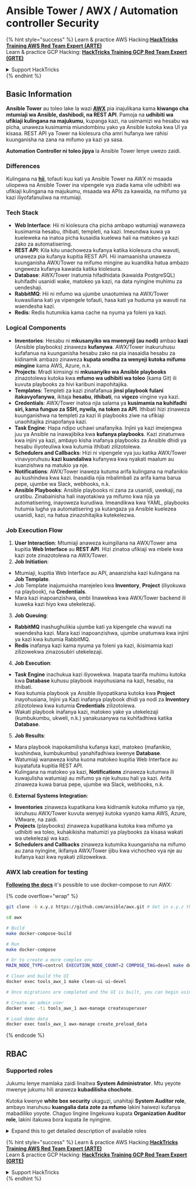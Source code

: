 # Ansible Tower / AWX / Automation controller Security

{% hint style="success" %}
Learn & practice AWS Hacking:<img src="../.gitbook/assets/image (1) (1) (1) (1).png" alt="" data-size="line">[**HackTricks Training AWS Red Team Expert (ARTE)**](https://training.hacktricks.xyz/courses/arte)<img src="../.gitbook/assets/image (1) (1) (1) (1).png" alt="" data-size="line">\
Learn & practice GCP Hacking: <img src="../.gitbook/assets/image (2) (1).png" alt="" data-size="line">[**HackTricks Training GCP Red Team Expert (GRTE)**<img src="../.gitbook/assets/image (2) (1).png" alt="" data-size="line">](https://training.hacktricks.xyz/courses/grte)

<details>

<summary>Support HackTricks</summary>

* Check the [**subscription plans**](https://github.com/sponsors/carlospolop)!
* **Join the** 💬 [**Discord group**](https://discord.gg/hRep4RUj7f) or the [**telegram group**](https://t.me/peass) or **follow** us on **Twitter** 🐦 [**@hacktricks\_live**](https://twitter.com/hacktricks_live)**.**
* **Share hacking tricks by submitting PRs to the** [**HackTricks**](https://github.com/carlospolop/hacktricks) and [**HackTricks Cloud**](https://github.com/carlospolop/hacktricks-cloud) github repos.

</details>
{% endhint %}

## Basic Information

**Ansible Tower** au toleo lake la wazi [**AWX**](https://github.com/ansible/awx) pia inajulikana kama **kiwango cha mtumiaji wa Ansible, dashibodi, na REST API**. Pamoja na **udhibiti wa ufikiaji kulingana na majukumu**, kupanga kazi, na usimamizi wa hesabu wa picha, unaweza kusimamia miundombinu yako ya Ansible kutoka kwa UI ya kisasa. REST API ya Tower na kiolesura cha amri hufanya iwe rahisi kuunganisha na zana na mifumo ya kazi ya sasa.

**Automation Controller ni toleo jipya** la Ansible Tower lenye uwezo zaidi.

### Differences

Kulingana na [**hii**](https://blog.devops.dev/ansible-tower-vs-awx-under-the-hood-65cfec78db00), tofauti kuu kati ya Ansible Tower na AWX ni msaada uliopewa na Ansible Tower ina vipengele vya ziada kama vile udhibiti wa ufikiaji kulingana na majukumu, msaada wa APIs za kawaida, na mifumo ya kazi iliyofafanuliwa na mtumiaji.

### Tech Stack

* **Web Interface**: Hii ni kiolesura cha picha ambapo watumiaji wanaweza kusimamia hesabu, ithibati, templeti, na kazi. Imeundwa kuwa ya kueleweka na inatoa picha kusaidia kuelewa hali na matokeo ya kazi zako za automatisering.
* **REST API**: Kila kitu unachoweza kufanya katika kiolesura cha wavuti, unaweza pia kufanya kupitia REST API. Hii inamaanisha unaweza kuunganisha AWX/Tower na mifumo mingine au kuandika hatua ambazo ungeweza kufanya kawaida katika kiolesura.
* **Database**: AWX/Tower inatumia hifadhidata (kawaida PostgreSQL) kuhifadhi usanidi wake, matokeo ya kazi, na data nyingine muhimu za uendeshaji.
* **RabbitMQ**: Hii ni mfumo wa ujumbe unaotumiwa na AWX/Tower kuwasiliana kati ya vipengele tofauti, hasa kati ya huduma ya wavuti na waendesha kazi.
* **Redis**: Redis hutumikia kama cache na nyuma ya foleni ya kazi.

### Logical Components

* **Inventories**: Hesabu ni **mkusanyiko wa mwenyeji (au nodi)** ambao **kazi** (Ansible playbooks) zinaweza **kufanywa**. AWX/Tower inakuruhusu kufafanua na kuunganisha hesabu zako na pia inasaidia hesabu za kidinamik ambazo zinaweza **kupata orodha za wenyeji kutoka mifumo mingine** kama AWS, Azure, n.k.
* **Projects**: Mradi kimsingi ni **mkusanyiko wa Ansible playbooks** zinazotolewa kutoka kwa **mfumo wa udhibiti wa toleo** (kama Git) ili kuvuta playbooks za hivi karibuni inapohitajika.
* **Templates**: Templeti za kazi zinafafanua **jinsi playbook fulani itakavyofanywa**, ikitaja **hesabu**, **ithibati**, na **vigezo** vingine vya kazi.
* **Credentials**: AWX/Tower inatoa njia salama ya **kusimamia na kuhifadhi siri, kama funguo za SSH, nywila, na token za API**. Ithibati hizi zinaweza kuunganishwa na templeti za kazi ili playbooks ziwe na ufikiaji unaohitajika zinapofanya kazi.
* **Task Engine**: Hapa ndipo uchawi unafanyika. Injini ya kazi imejengwa juu ya Ansible na inawajibika kwa **kufanya playbooks**. Kazi zinatumwa kwa injini ya kazi, ambayo kisha inafanya playbooks za Ansible dhidi ya hesabu iliyoteuliwa kwa kutumia ithibati zilizotolewa.
* **Schedulers and Callbacks**: Hizi ni vipengele vya juu katika AWX/Tower vinavyoruhusu **kazi kuandaliwa** kufanywa kwa nyakati maalum au kuanzishwa na matukio ya nje.
* **Notifications**: AWX/Tower inaweza kutuma arifa kulingana na mafanikio au kushindwa kwa kazi. Inasaidia njia mbalimbali za arifa kama barua pepe, ujumbe wa Slack, webhooks, n.k.
* **Ansible Playbooks**: Ansible playbooks ni zana za usanidi, uwekaji, na uratibu. Zinabainisha hali inayotakiwa ya mifumo kwa njia ya automatisering, inayoweza kurudiwa. Imeandikwa kwa YAML, playbooks hutumia lugha ya automatisering ya kutangaza ya Ansible kuelezea usanidi, kazi, na hatua zinazohitajika kutekelezwa.

### Job Execution Flow

1. **User Interaction**: Mtumiaji anaweza kuingiliana na AWX/Tower ama kupitia **Web Interface** au **REST API**. Hizi zinatoa ufikiaji wa mbele kwa kazi zote zinazotolewa na AWX/Tower.
2. **Job Initiation**:
* Mtumiaji, kupitia Web Interface au API, anaanzisha kazi kulingana na **Job Template**.
* Job Template inajumuisha marejeleo kwa **Inventory**, **Project** (iliyokuwa na playbook), na **Credentials**.
* Mara kazi inapoanzishwa, ombi linawekwa kwa AWX/Tower backend ili kuweka kazi hiyo kwa utekelezaji.
3. **Job Queuing**:
* **RabbitMQ** inashughulikia ujumbe kati ya kipengele cha wavuti na waendesha kazi. Mara kazi inapoanzishwa, ujumbe unatumwa kwa injini ya kazi kwa kutumia RabbitMQ.
* **Redis** inafanya kazi kama nyuma ya foleni ya kazi, ikisimamia kazi zilizowekwa zinazosubiri utekelezaji.
4. **Job Execution**:
* **Task Engine** inachukua kazi iliyowekwa. Inapata taarifa muhimu kutoka kwa **Database** kuhusu playbook inayohusiana na kazi, hesabu, na ithibati.
* Kwa kutumia playbook ya Ansible iliyopatikana kutoka kwa **Project** inayohusiana, Injini ya Kazi inafanya playbook dhidi ya nodi za **Inventory** zilizotolewa kwa kutumia **Credentials** zilizotolewa.
* Wakati playbook inafanya kazi, matokeo yake ya utekelezaji (kumbukumbu, ukweli, n.k.) yanakusanywa na kuhifadhiwa katika **Database**.
5. **Job Results**:
* Mara playbook inapokamilisha kufanya kazi, matokeo (mafanikio, kushindwa, kumbukumbu) yanahifadhiwa kwenye **Database**.
* Watumiaji wanaweza kisha kuona matokeo kupitia Web Interface au kuyatafuta kupitia REST API.
* Kulingana na matokeo ya kazi, **Notifications** zinaweza kutumwa ili kuwajulisha watumiaji au mifumo ya nje kuhusu hali ya kazi. Arifa zinaweza kuwa barua pepe, ujumbe wa Slack, webhooks, n.k.
6. **External Systems Integration**:
* **Inventories** zinaweza kupatikana kwa kidinamik kutoka mifumo ya nje, ikiruhusu AWX/Tower kuvuta wenyeji kutoka vyanzo kama AWS, Azure, VMware, na zaidi.
* **Projects** (playbooks) zinaweza kupatikana kutoka kwa mifumo ya udhibiti wa toleo, kuhakikisha matumizi ya playbooks za kisasa wakati wa utekelezaji wa kazi.
* **Schedulers and Callbacks** zinaweza kutumika kuunganisha na mifumo au zana nyingine, ikifanya AWX/Tower ijibu kwa vichocheo vya nje au kufanya kazi kwa nyakati zilizowekwa.

### AWX lab creation for testing

[**Following the docs**](https://github.com/ansible/awx/blob/devel/tools/docker-compose/README.md) it's possible to use docker-compose to run AWX:

{% code overflow="wrap" %}
```bash
git clone -b x.y.z https://github.com/ansible/awx.git # Get in x.y.z the latest release version

cd awx

# Build
make docker-compose-build

# Run
make docker-compose

# Or to create a more complex env
MAIN_NODE_TYPE=control EXECUTION_NODE_COUNT=2 COMPOSE_TAG=devel make docker-compose

# Clean and build the UI
docker exec tools_awx_1 make clean-ui ui-devel

# Once migrations are completed and the UI is built, you can begin using AWX. The UI can be reached in your browser at https://localhost:8043/#/home, and the API can be found at https://localhost:8043/api/v2.

# Create an admin user
docker exec -ti tools_awx_1 awx-manage createsuperuser

# Load demo data
docker exec tools_awx_1 awx-manage create_preload_data
```
{% endcode %}

## RBAC

### Supported roles

Jukumu lenye mamlaka zaidi linaitwa **System Administrator**. Mtu yeyote mwenye jukumu hili anaweza **kubadilisha chochote**.

Kutoka kwenye **white box security** ukaguzi, unahitaji **System Auditor role**, ambayo inaruhusu **kuangalia data zote za mfumo** lakini haiwezi kufanya mabadiliko yoyote. Chaguo lingine lingekuwa kupata **Organization Auditor role**, lakini itakuwa bora kupata ile nyingine.

<details>

<summary>Expand this to get detailed description of available roles</summary>

1. **System Administrator**:
* Hii ni jukumu la superuser lenye ruhusa za kufikia na kubadilisha rasilimali yoyote katika mfumo.
* Wanaweza kusimamia mashirika yote, timu, miradi, orodha, templeti za kazi, nk.
2. **System Auditor**:
* Watumiaji wenye jukumu hili wanaweza kuona data zote za mfumo lakini hawawezi kufanya mabadiliko yoyote.
* Jukumu hili limetengwa kwa ajili ya ufuatiliaji na usimamizi.
3. **Organization Roles**:
* **Admin**: Udhibiti kamili juu ya rasilimali za shirika.
* **Auditor**: Ufikiaji wa kuangalia tu kwenye rasilimali za shirika.
* **Member**: Uanachama wa msingi katika shirika bila ruhusa maalum.
* **Execute**: Anaweza kukimbia templeti za kazi ndani ya shirika.
* **Read**: Anaweza kuona rasilimali za shirika.
4. **Project Roles**:
* **Admin**: Anaweza kusimamia na kubadilisha mradi.
* **Use**: Anaweza kutumia mradi katika templeti ya kazi.
* **Update**: Anaweza kuboresha mradi kwa kutumia SCM (source control).
5. **Inventory Roles**:
* **Admin**: Anaweza kusimamia na kubadilisha orodha.
* **Ad Hoc**: Anaweza kukimbia amri za ad hoc kwenye orodha.
* **Update**: Anaweza kuboresha chanzo cha orodha.
* **Use**: Anaweza kutumia orodha katika templeti ya kazi.
* **Read**: Ufikiaji wa kuangalia tu.
6. **Job Template Roles**:
* **Admin**: Anaweza kusimamia na kubadilisha templeti ya kazi.
* **Execute**: Anaweza kukimbia kazi.
* **Read**: Ufikiaji wa kuangalia tu.
7. **Credential Roles**:
* **Admin**: Anaweza kusimamia na kubadilisha akreditivu.
* **Use**: Anaweza kutumia akreditivu katika templeti za kazi au rasilimali nyingine zinazohusiana.
* **Read**: Ufikiaji wa kuangalia tu.
8. **Team Roles**:
* **Member**: Sehemu ya timu lakini bila ruhusa maalum.
* **Admin**: Anaweza kusimamia wanachama wa timu na rasilimali zinazohusiana.
9. **Workflow Roles**:
* **Admin**: Anaweza kusimamia na kubadilisha mchakato.
* **Execute**: Anaweza kukimbia mchakato.
* **Read**: Ufikiaji wa kuangalia tu.

</details>

{% hint style="success" %}
Learn & practice AWS Hacking:<img src="../.gitbook/assets/image (1) (1) (1) (1).png" alt="" data-size="line">[**HackTricks Training AWS Red Team Expert (ARTE)**](https://training.hacktricks.xyz/courses/arte)<img src="../.gitbook/assets/image (1) (1) (1) (1).png" alt="" data-size="line">\
Learn & practice GCP Hacking: <img src="../.gitbook/assets/image (2) (1).png" alt="" data-size="line">[**HackTricks Training GCP Red Team Expert (GRTE)**<img src="../.gitbook/assets/image (2) (1).png" alt="" data-size="line">](https://training.hacktricks.xyz/courses/grte)

<details>

<summary>Support HackTricks</summary>

* Check the [**subscription plans**](https://github.com/sponsors/carlospolop)!
* **Join the** 💬 [**Discord group**](https://discord.gg/hRep4RUj7f) or the [**telegram group**](https://t.me/peass) or **follow** us on **Twitter** 🐦 [**@hacktricks\_live**](https://twitter.com/hacktricks_live)**.**
* **Share hacking tricks by submitting PRs to the** [**HackTricks**](https://github.com/carlospolop/hacktricks) and [**HackTricks Cloud**](https://github.com/carlospolop/hacktricks-cloud) github repos.

</details>
{% endhint %}
